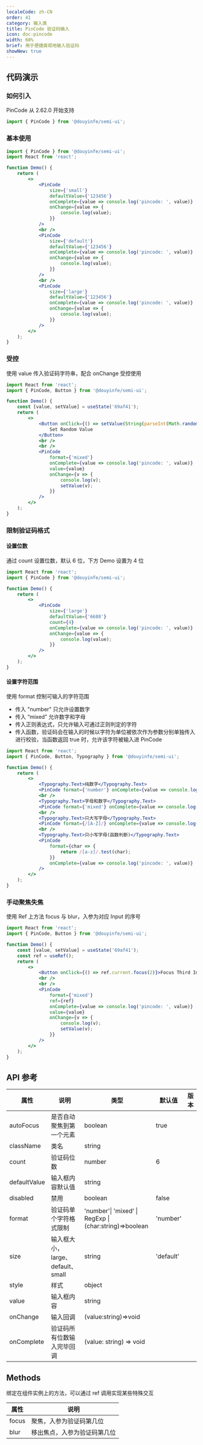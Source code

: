 ```yaml
---
localeCode: zh-CN
order: 41
category: 输入类
title: PinCode 验证码输入
icon: doc-pincode
width: 60%
brief: 用于便捷直观地输入验证码
showNew: true
---
```


## 代码演示

### 如何引入

PinCode 从 2.62.0 开始支持

```jsx
import { PinCode } from '@douyinfe/semi-ui';
```

### 基本使用

```jsx live=true
import { PinCode } from '@douyinfe/semi-ui';
import React from 'react';

function Demo() {
    return (
        <>
            <PinCode
                size={'small'}
                defaultValue={'123456'}
                onComplete={value => console.log('pincode: ', value)}
                onChange={value => {
                    console.log(value);
                }}
            />
            <br />
            <PinCode
                size={'default'}
                defaultValue={'123456'}
                onComplete={value => console.log('pincode: ', value)}
                onChange={value => {
                    console.log(value);
                }}
            />
            <br />
            <PinCode
                size={'large'}
                defaultValue={'123456'}
                onComplete={value => console.log('pincode: ', value)}
                onChange={value => {
                    console.log(value);
                }}
            />
        </>
    );
}
```

### 受控

使用 value 传入验证码字符串，配合 onChange 受控使用

```jsx live=true
import React from 'react';
import { PinCode, Button } from '@douyinfe/semi-ui';

function Demo() {
    const [value, setValue] = useState('69af41');
    return (
        <>
            <Button onClick={() => setValue(String(parseInt(Math.random() * 100000000)).slice(0, 6))}>
                Set Random Value
            </Button>
            <br />
            <br />
            <PinCode
                format={'mixed'}
                onComplete={value => console.log('pincode: ', value)}
                value={value}
                onChange={v => {
                    console.log(v);
                    setValue(v);
                }}
            />
        </>
    );
}
```

### 限制验证码格式

#### 设置位数

通过 count 设置位数，默认 6 位，下方 Demo 设置为 4 位

```jsx live=true
import React from 'react';
import { PinCode } from '@douyinfe/semi-ui';

function Demo() {
    return (
        <>
            <PinCode
                size={'large'}
                defaultValue={'6688'}
                count={4}
                onComplete={value => console.log('pincode: ', value)}
                onChange={value => {
                    console.log(value);
                }}
            />
        </>
    );
}
```

#### 设置字符范围

使用 format 控制可输入的字符范围

-   传入 "number" 只允许设置数字
-   传入 “mixed” 允许数字和字母
-   传入正则表达式，只允许输入可通过正则判定的字符
-   传入函数，验证码会在输入的时候以字符为单位被依次作为参数分别单独传入进行校验，当函数返回 true 时，允许该字符被输入进 PinCode

```jsx live=true
import React from 'react';
import { PinCode, Button, Typography } from '@douyinfe/semi-ui';

function Demo() {
    return (
        <>
            <Typography.Text>纯数字</Typography.Text>
            <PinCode format={'number'} onComplete={value => console.log('pincode: ', value)} />
            <br />
            <Typography.Text>字母和数字</Typography.Text>
            <PinCode format={'mixed'} onComplete={value => console.log('pincode: ', value)} />
            <br />
            <Typography.Text>只大写字母</Typography.Text>
            <PinCode format={/[A-Z]/} onComplete={value => console.log('pincode: ', value)} />
            <br />
            <Typography.Text>只小写字母(函数判断)</Typography.Text>
            <PinCode
                format={char => {
                    return /[a-z]/.test(char);
                }}
                onComplete={value => console.log('pincode: ', value)}
            />
        </>
    );
}
```

### 手动聚焦失焦

使用 Ref 上方法 focus 与 blur，入参为对应 Input 的序号

```jsx live=true
import React from 'react';
import { PinCode, Button } from '@douyinfe/semi-ui';

function Demo() {
    const [value, setValue] = useState('69af41');
    const ref = useRef();
    return (
        <>
            <Button onClick={() => ref.current.focus(2)}>Focus Third Input</Button>
            <br />
            <br />
            <PinCode
                format={'mixed'}
                ref={ref}
                onComplete={value => console.log('pincode: ', value)}
                value={value}
                onChange={v => {
                    console.log(v);
                    setValue(v);
                }}
            />
        </>
    );
}
```

## API 参考

| 属性 | 说明 | 类型 | 默认值 | 版本 |
| --- | --- | --- | --- | --- |
| autoFocus | 是否自动聚焦到第一个元素 | boolean | true |
| className | 类名 | string |  |
| count | 验证码位数 | number | 6 |
| defaultValue | 输入框内容默认值 | string |  |
| disabled | 禁用 | boolean | false |
| format | 验证码单个字符格式限制 | 'number'\| 'mixed‘ \| RegExp \| (char:string)=>boolean | 'number' |
| size | 输入框大小，large、default、small | string | 'default' |
| style | 样式 | object |  |
| value | 输入框内容 | string |  |
| onChange | 输入回调 | (value:string)=>void |  |
| onComplete | 验证码所有位数输入完毕回调 | (value: string) => void |  |

## Methods

绑定在组件实例上的方法，可以通过 ref 调用实现某些特殊交互

| 属性  | 说明                         |
| ----- | ---------------------------- |
| focus | 聚焦，入参为验证码第几位     |
| blur  | 移出焦点，入参为验证码第几位 | string |
